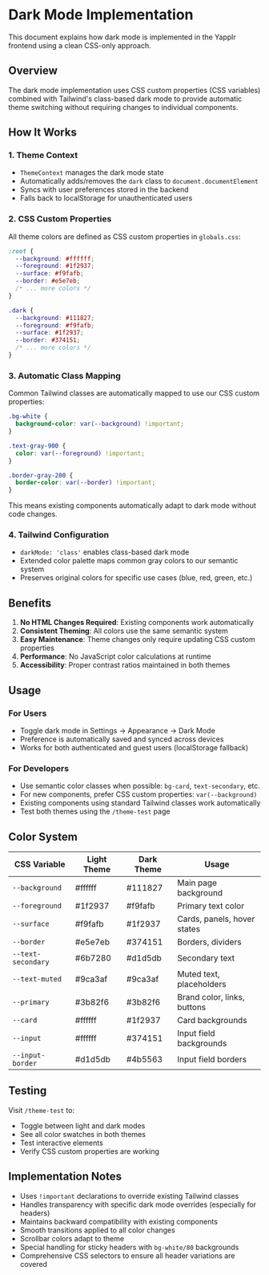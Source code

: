 # Dark Mode Implementation

This document explains how dark mode is implemented in the Yapplr frontend using a clean CSS-only approach.

## Overview

The dark mode implementation uses CSS custom properties (CSS variables) combined with Tailwind's class-based dark mode to provide automatic theme switching without requiring changes to individual components.

## How It Works

### 1. Theme Context
- `ThemeContext` manages the dark mode state
- Automatically adds/removes the `dark` class to `document.documentElement`
- Syncs with user preferences stored in the backend
- Falls back to localStorage for unauthenticated users

### 2. CSS Custom Properties
All theme colors are defined as CSS custom properties in `globals.css`:

```css
:root {
  --background: #ffffff;
  --foreground: #1f2937;
  --surface: #f9fafb;
  --border: #e5e7eb;
  /* ... more colors */
}

.dark {
  --background: #111827;
  --foreground: #f9fafb;
  --surface: #1f2937;
  --border: #374151;
  /* ... more colors */
}
```

### 3. Automatic Class Mapping
Common Tailwind classes are automatically mapped to use our CSS custom properties:

```css
.bg-white {
  background-color: var(--background) !important;
}

.text-gray-900 {
  color: var(--foreground) !important;
}

.border-gray-200 {
  border-color: var(--border) !important;
}
```

This means existing components automatically adapt to dark mode without code changes.

### 4. Tailwind Configuration
- `darkMode: 'class'` enables class-based dark mode
- Extended color palette maps common gray colors to our semantic system
- Preserves original colors for specific use cases (blue, red, green, etc.)

## Benefits

1. **No HTML Changes Required**: Existing components work automatically
2. **Consistent Theming**: All colors use the same semantic system
3. **Easy Maintenance**: Theme changes only require updating CSS custom properties
4. **Performance**: No JavaScript color calculations at runtime
5. **Accessibility**: Proper contrast ratios maintained in both themes

## Usage

### For Users
- Toggle dark mode in Settings → Appearance → Dark Mode
- Preference is automatically saved and synced across devices
- Works for both authenticated and guest users (localStorage fallback)

### For Developers
- Use semantic color classes when possible: `bg-card`, `text-secondary`, etc.
- For new components, prefer CSS custom properties: `var(--background)`
- Existing components using standard Tailwind classes work automatically
- Test both themes using the `/theme-test` page

## Color System

| CSS Variable | Light Theme | Dark Theme | Usage |
|--------------|-------------|------------|-------|
| `--background` | #ffffff | #111827 | Main page background |
| `--foreground` | #1f2937 | #f9fafb | Primary text color |
| `--surface` | #f9fafb | #1f2937 | Cards, panels, hover states |
| `--border` | #e5e7eb | #374151 | Borders, dividers |
| `--text-secondary` | #6b7280 | #d1d5db | Secondary text |
| `--text-muted` | #9ca3af | #9ca3af | Muted text, placeholders |
| `--primary` | #3b82f6 | #3b82f6 | Brand color, links, buttons |
| `--card` | #ffffff | #1f2937 | Card backgrounds |
| `--input` | #ffffff | #374151 | Input field backgrounds |
| `--input-border` | #d1d5db | #4b5563 | Input field borders |

## Testing

Visit `/theme-test` to:
- Toggle between light and dark modes
- See all color swatches in both themes
- Test interactive elements
- Verify CSS custom properties are working

## Implementation Notes

- Uses `!important` declarations to override existing Tailwind classes
- Handles transparency with specific dark mode overrides (especially for headers)
- Maintains backward compatibility with existing components
- Smooth transitions applied to all color changes
- Scrollbar colors adapt to theme
- Special handling for sticky headers with `bg-white/80` backgrounds
- Comprehensive CSS selectors to ensure all header variations are covered
